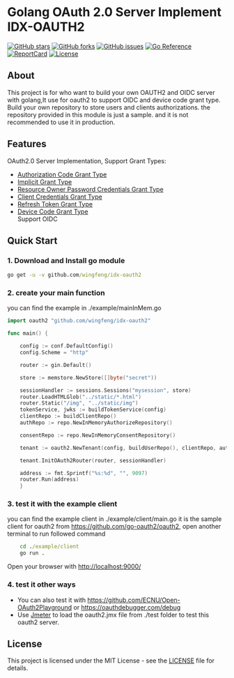 # Golang OAuth 2.0 Server Implement IDX-OAUTH2

[![GitHub stars](https://img.shields.io/github/stars/wingfeng/idx-oauth2.svg)](https://github.com/wingfeng/idx-oauth2/stargazers)
[![GitHub forks](https://img.shields.io/github/forks/wingfeng/idx-oauth2.svg)](https://github.com/wingfeng/idx-oauth2/network/members)
[![GitHub issues](https://img.shields.io/github/issues/wingfeng/idx-oauth2.svg)](https://github.com/wingfeng/idx-oauth2/issues)
[![Go Reference](https://pkg.go.dev/badge/github.com/wingfeng/idx-oauth2.svg)](https://pkg.go.dev/github.com/wingfeng/idx-oauth2)
[![ReportCard][reportcard-image]][reportcard-url]
[![License](https://img.shields.io/npm/l/express.svg)](LICENSE)  

## About  

This project is for who want to build your own OAUTH2 and OIDC server with golang,It use for oauth2 to support OIDC and device code grant type. Build your own repository to store users and clients authorizations. the repository provided in this module is just a sample. and it is not recommended to use it in production.  

## Features  
	
OAuth2.0 Server Implementation, Support Grant Types:  

* [Authorization Code Grant Type](https://learn.microsoft.com/en-us/entra/identity-platform/v2-oauth2-auth-code-flow)
* [Implicit Grant Type](https://learn.microsoft.com/en-us/entra/identity-platform/v2-oauth2-implicit-grant-flow)
* [Resource Owner Password Credentials Grant Type](https://learn.microsoft.com/en-us/entra/identity-platform/v2-oauth-ropc)
* [Client Credentials Grant Type](https://learn.microsoft.com/en-us/entra/identity-platform/v2-oauth2-client-creds-grant-flow)
* [Refresh Token Grant Type](https://learn.microsoft.com/en-us/entra/identity-platform/v2-oauth2-auth-code-flow#refresh-the-access-token)
* [Device Code Grant Type](https://learn.microsoft.com/en-us/entra/identity-platform/v2-oauth2-device-code)  
Support OIDC  

## Quick Start  

### 1. Download and Install go module

```cmd
go get -u -v github.com/wingfeng/idx-oauth2
```

### 2. create your main function  

you can find the example in ./example/mainInMem.go

```go
import oauth2 "github.com/wingfeng/idx-oauth2"

func main() {

	config := conf.DefaultConfig()
	config.Scheme = "http"

	router := gin.Default()

	store := memstore.NewStore([]byte("secret"))

	sessionHandler := sessions.Sessions("mysession", store)
	router.LoadHTMLGlob("../static/*.html")
	router.Static("/img", "../static/img")
	tokenService, jwks := buildTokenService(config)
	clientRepo := buildClientRepo()
	authRepo := repo.NewInMemoryAuthorizeRepository()

	consentRepo := repo.NewInMemoryConsentRepository()

	tenant := oauth2.NewTenant(config, buildUserRepo(), clientRepo, authRepo, consentRepo, tokenService, jwks)

	tenant.InitOAuth2Router(router, sessionHandler)

	address := fmt.Sprintf("%s:%d", "", 9097)
	router.Run(address)
	}

```

### 3. test it with the example client  

  you can find the example client in ./example/client/main.go  it is the sample client for oauth2 from <https://github.com/go-oauth2/oauth2>, open another terminal to run followed command  

```cmd
    cd ./example/client
    go run .
```  

Open your browser with <http://localhost:9000/>  

### 4. test it other ways  

* You can also test it with <https://github.com/ECNU/Open-OAuth2Playground> or <https://oauthdebugger.com/debug>  
* Use [Jmeter](https://jmeter.apache.org/) to load the oauth2.jmx file from ./test folder to test this oauth2 server.

## License

This project is licensed under the MIT License - see the [LICENSE](LICENSE) file for details.

[reportcard-url]: https://goreportcard.com/report/github.com/wingfeng/idx-oauth2
[reportcard-image]: https://goreportcard.com/badge/github.com/wingfeng/idx-oauth2
